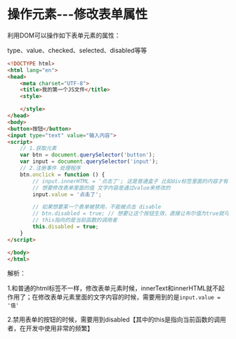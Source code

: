 # 操作元素---修改表单属性

利用DOM可以操作如下表单元素的属性：

type、value、checked、selected、disabled等等

```html
<!DOCTYPE html>
<html lang="en">
<head>
    <meta charset="UTF-8">
    <title>我的第一个JS文件</title>
    <style>

    </style>
</head>
<body>
<button>按钮</button>
<input type="text" value="输入内容">
<script>
    // 1.获取元素
    var btn = document.querySelector('button');
    var input = document.querySelector('input');
    // 2.注册事件 处理程序
    btn.onclick = function () {
        // input.innerHTML = '点击了'; 这是普通盒子 比如div标签里面的内容才有的
        // 想要修改表单里面的值 文字内容是通过value来修改的
        input.value = '点击了';

        // 如果想要某一个表单被禁用，不能被点击 disable
        // btn.disabled = true; // 想要让这个按钮生效，直接让布尔值为true就可以了
        // this指向的是当前函数的调用者
        this.disabled = true;
    }
</script>

</body>
</html>
```

解析：

1.和普通的html标签不一样，修改表单元素时候，innerText和innerHTML就不起作用了；在修改表单元素里面的文字内容的时候，需要用到的是`input.value = '值'`

2.禁用表单的按钮的时候，需要用到disabled【其中的this是指向当前函数的调用者，在开发中使用非常的频繁】